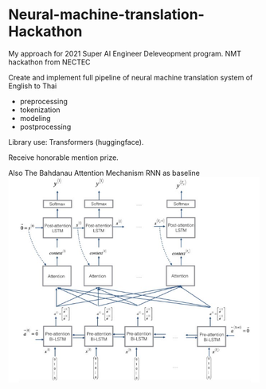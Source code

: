 # Neural-machine-translation-Hackathon

My approach for 2021 Super AI Engineer Deleveopment program. NMT hackathon from NECTEC

Create and implement full pipeline of neural machine translation system of English to Thai
* preprocessing
* tokenization 
* modeling 
* postprocessing


Library use: Transformers (huggingface). 

Receive honorable mention prize.

Also The Bahdanau Attention Mechanism RNN as baseline
![alt text](https://raw.githubusercontent.com/rsongphon/Neural-machine-translation-Hackathon/main/Screenshot%202022-04-16%20144702.jpg "Logo Title Text 1")
